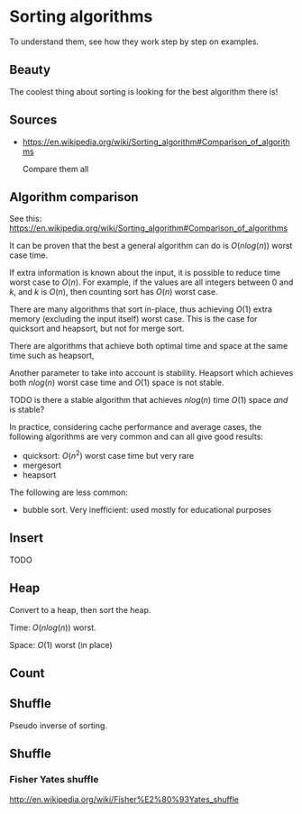 # Sorting algorithms

To understand them, see how they work step by step on examples.

## Beauty

The coolest thing about sorting is looking for the best algorithm there is!

## Sources

-   <https://en.wikipedia.org/wiki/Sorting_algorithm#Comparison_of_algorithms>

    Compare them all

## Algorithm comparison

See this: <https://en.wikipedia.org/wiki/Sorting_algorithm#Comparison_of_algorithms>

It can be proven that the best a general algorithm can do is $O(n log(n))$ worst case time.

If extra information is known about the input, it is possible to reduce time worst case to $O(n)$.
For example, if the values are all integers between $0$ and $k$, and $k$ is $O(n)$, then
counting sort has $O(n)$ worst case.

There are many algorithms that sort in-place, thus achieving $O(1)$ extra memory
(excluding the input itself) worst case. This is the case for quicksort and heapsort,
but not for merge sort.

There are algorithms that achieve both optimal time and space at the same time such as heapsort,

Another parameter to take into account is stability.
Heapsort which achieves both $n log(n)$ worst case time and $O(1)$ space is not stable.

TODO is there a stable algorithm that achieves $n log(n)$ time $O(1)$ space *and* is stable?

In practice, considering cache performance and average cases, the following algorithms are very
common and can all give good results:

- quicksort: $O(n^2)$ worst case time but very rare
- mergesort
- heapsort

The following are less common:

- bubble sort. Very inefficient: used mostly for educational purposes

## Insert

TODO

## Heap

Convert to a heap, then sort the heap.

Time: $O(n log(n))$ worst.

Space: $O(1)$ worst (in place)

## Count

## Shuffle

Pseudo inverse of sorting.

## Shuffle

### Fisher Yates shuffle

<http://en.wikipedia.org/wiki/Fisher%E2%80%93Yates_shuffle>
